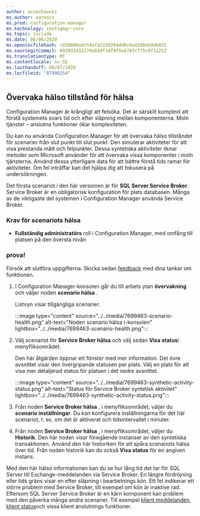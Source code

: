 ```yaml
---
author: aczechowski
ms.author: aaroncz
ms.prod: configuration-manager
ms.technology: configmgr-core
ms.topic: include
ms.date: 08/06/2020
ms.openlocfilehash: c850000a9c54afa215d204dd0c0a4398eb9d6832
ms.sourcegitcommit: 693932432270ab3df1df9f5e6783c7f5c6f31252
ms.translationtype: MT
ms.contentlocale: sv-SE
ms.lasthandoff: 08/07/2020
ms.locfileid: "87998254"
---
```

## <a name="monitor-scenario-health"></a><a name="bkmk_health"></a>Övervaka hälso tillstånd för hälsa

<!--7699463-->

Configuration Manager är krångligt att felsöka. Det är särskilt komplext att förstå systemets svars tid och efter släpning mellan komponenterna. Moln tjänster – anslutna funktioner ökar komplexiteten.

Du kan nu använda Configuration Manager för att övervaka hälso tillståndet för scenarier från slut punkt till slut punkt. Den simulerar aktiviteter för att visa prestanda mått och felpunkter. Dessa syntetiska aktiviteter liknar metoder som Microsoft använder för att övervaka vissa komponenter i moln tjänsterna. Använd dessa ytterligare data för att bättre förstå tids ramar för aktiviteter. Om fel inträffar kan det hjälpa dig att fokusera på undersökningen.

Det första scenariot i den här versionen är för **SQL Server Service Broker**. Service Broker är en obligatorisk konfiguration för plats databasen. Många av de viktigaste del systemen i Configuration Manager använda Service Broker.

### <a name="prerequisites-for-scenario-health"></a>Krav för scenariots hälsa

- **Fullständig administratörs** roll i Configuration Manager, med omfång till platsen på den översta nivån

### <a name="try-it-out"></a>prova!

Försök att slutföra uppgifterna. Skicka sedan [feedback](../../technical-preview-2003.md#bkmk_feedback) med dina tankar om funktionen.

1. I Configuration Manager-konsolen går du till arbets ytan **övervakning** och väljer noden **scenario hälsa** .

    Listvyn visar tillgängliga scenarier.

    :::image type="content" source="../../media/7699463-scenario-health.png" alt-text="Noden scenario hälsa i-konsolen" lightbox="../../media/7699463-scenario-health.png":::

1. Välj scenariot för **Service Broker hälsa** och välj sedan **Visa status**i menyfliksområdet.

    Den här åtgärden öppnar ett fönster med mer information. Det övre avsnittet visar den övergripande statusen per plats. Välj en plats för att visa mer detaljerad status för platsen i det nedre avsnittet.

    :::image type="content" source="../../media/7699463-synthetic-activity-status.png" alt-text="Status för Service Broker syntetisk aktivitet" lightbox="../../media/7699463-synthetic-activity-status.png":::

1. Från noden **Service Broker hälsa** , i menyfliksområdet, väljer du **scenario inställningar**. Du kan konfigurera inställningarna för det här scenariot, t. ex. om det är aktiverat och tidsintervallet i minuter.

1. Från noden **Service Broker hälsa** , i menyfliksområdet, väljer du **Historik**. Den här noden visar föregående instanser av den syntetiska transaktionen. Använd den här historiken för att spåra scenariots hälsa över tid. Från noden historik kan du också **Visa status** för en angiven instans.

Med den här hälso informationen kan du se hur lång tid det tar för SQL Server till Exchange-meddelanden via Service Broker. En längre fördröjning eller tids gräns visar en efter släpning i bearbetnings kön. Ett fel indikerar ett större problem med Service Broker, till exempel om kön är inaktive rad. Eftersom SQL Server Service Broker är en kärn komponent kan problem med den påverka många andra scenarier. Till exempel [klient meddelanden](../../../../clients/manage/client-notification.md), [klient status](../../../../clients/manage/monitor-clients.md#bkmk_about)och vissa klient anslutnings funktioner.
